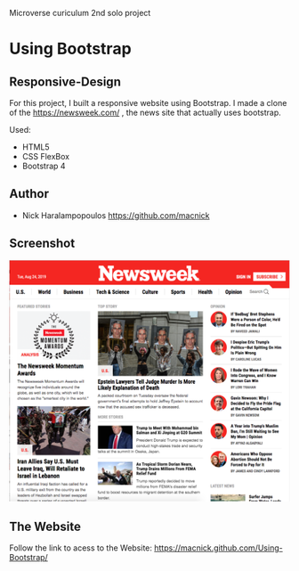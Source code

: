 Microverse curiculum 2nd solo project

# Using Bootstrap

## Responsive-Design

For this project, I built a responsive website using Bootstrap. I made a clone of the https://newsweek.com/ , the news site that actually uses bootstrap.

Used:

- HTML5
- CSS FlexBox
- Bootstrap 4

## Author

- Nick Haralampopoulos https://github.com/macnick

## Screenshot

![screenshot](assets/img/screenshot.png)

## The Website

Follow the link to acess to the Website: https://macnick.github.com/Using-Bootstrap/
